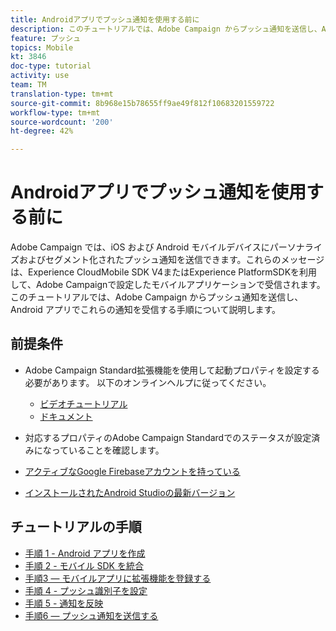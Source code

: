 ```yaml
---
title: Androidアプリでプッシュ通知を使用する前に
description: このチュートリアルでは、Adobe Campaign からプッシュ通知を送信し、Android アプリでこれらの通知を受信する手順について説明します。
feature: プッシュ
topics: Mobile
kt: 3846
doc-type: tutorial
activity: use
team: TM
translation-type: tm+mt
source-git-commit: 8b968e15b78655ff9ae49f812f10683201559722
workflow-type: tm+mt
source-wordcount: '200'
ht-degree: 42%

---
```



# Androidアプリでプッシュ通知を使用する前に

Adobe Campaign では、iOS および Android モバイルデバイスにパーソナライズおよびセグメント化されたプッシュ通知を送信できます。これらのメッセージは、Experience CloudMobile SDK V4またはExperience PlatformSDKを利用して、Adobe Campaignで設定したモバイルアプリケーションで受信されます。
このチュートリアルでは、Adobe Campaign からプッシュ通知を送信し、Android アプリでこれらの通知を受信する手順について説明します。

## 前提条件

* Adobe Campaign Standard拡張機能を使用して起動プロパティを設定する必要があります。 以下のオンラインヘルプに従ってください。
   * [ビデオチュートリアル](https://video.tv.adobe.com/v/26224?quality=12)
   * [ドキュメント](https://docs.adobe.com/content/help/en/campaign-learn/campaign-standard-tutorials/communication-channels/mobile/configure-mobile-apps-using-aep-sdk.html)

* 対応するプロパティのAdobe Campaign Standardでのステータスが設定済みになっていることを確認します。
* [アクティブなGoogle Firebaseアカウントを持っている](https://firebase.google.com)
* [インストールされたAndroid Studioの最新バージョン](https://developer.android.com/studio)

## チュートリアルの手順

* [手順 1 - Android アプリを作成](/help/tutorial-push-notifications-android/create-android-app.md)
* [手順 2 - モバイル SDK を統合](/help/tutorial-push-notifications-android/integrating-with-mobile-sdk.md)
* [手順3 — モバイルアプリに拡張機能を登録する](/help/tutorial-push-notifications-android/register-mobile-extensions.md)
* [手順 4 - プッシュ識別子を設定](/help/tutorial-push-notifications-android/set-push-identifier.md)
* [手順 5 - 通知を反映](/help/tutorial-push-notifications-android/propagate-notification.md)
* [手順6 — プッシュ通知を送信する](/help/tutorial-push-notifications-android/send-push-notification.md)
